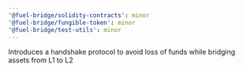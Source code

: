 ```yaml
---
'@fuel-bridge/solidity-contracts': minor
'@fuel-bridge/fungible-token': minor
'@fuel-bridge/test-utils': minor
---
```


Introduces a handshake protocol to avoid loss of funds while bridging assets from L1 to L2
